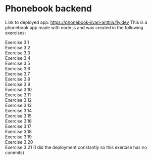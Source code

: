 # Phonebook backend
Link to deployed app: https://phonebook-iivari-anttila.fly.dev
This is a phonebook app made with node.js and was created in the following exercises:

Exercise 3.1
<br>
Exercise 3.2
<br>
Exercise 3.3
<br>
Exercise 3.4
<br>
Exercise 3.5
<br>
Exercise 3.6
<br>
Exercise 3.7
<br>
Exercise 3.8
<br>
Exercise 3.9
<br>
Exercise 3.10
<br>
Exercise 3.11
<br>
Exercise 3.12
<br>
Exercise 3.13
<br>
Exercise 3.14
<br>
Exercise 3.15
<br>
Exercise 3.16
<br>
Exercise 3.17
<br>
Exercise 3.18
<br>
Exercise 3.19
<br>
Exercise 3.20
<br>
Exercise 3.21 (I did the deployment constantly so this exercise has no commits)

